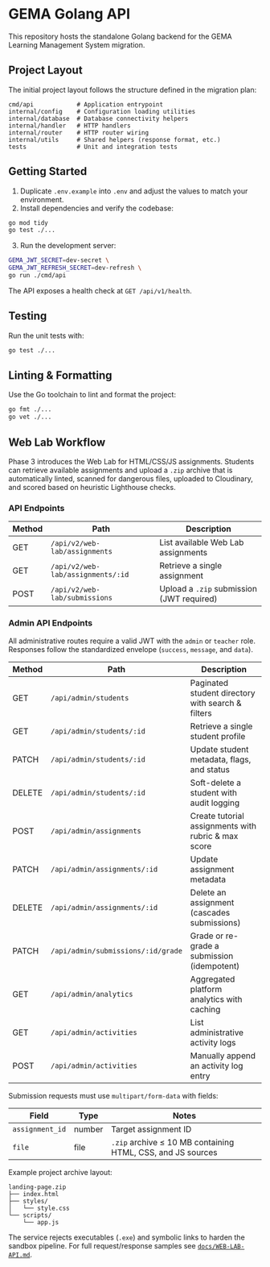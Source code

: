 # GEMA Golang API

This repository hosts the standalone Golang backend for the GEMA Learning Management System migration.

## Project Layout

The initial project layout follows the structure defined in the migration plan:

```
cmd/api            # Application entrypoint
internal/config    # Configuration loading utilities
internal/database  # Database connectivity helpers
internal/handler   # HTTP handlers
internal/router    # HTTP router wiring
internal/utils     # Shared helpers (response format, etc.)
tests              # Unit and integration tests
```

## Getting Started

1. Duplicate `.env.example` into `.env` and adjust the values to match your environment.
2. Install dependencies and verify the codebase:

```bash
go mod tidy
go test ./...
```

3. Run the development server:

```bash
GEMA_JWT_SECRET=dev-secret \
GEMA_JWT_REFRESH_SECRET=dev-refresh \
go run ./cmd/api
```

The API exposes a health check at `GET /api/v1/health`.

## Testing

Run the unit tests with:

```bash
go test ./...
```

## Linting & Formatting

Use the Go toolchain to lint and format the project:

```bash
go fmt ./...
go vet ./...
```

## Web Lab Workflow

Phase 3 introduces the Web Lab for HTML/CSS/JS assignments. Students can retrieve available assignments and upload a `.zip` archive that is automatically linted, scanned for dangerous files, uploaded to Cloudinary, and scored based on heuristic Lighthouse checks.

### API Endpoints

| Method | Path                               | Description                         |
|--------|------------------------------------|-------------------------------------|
| GET    | `/api/v2/web-lab/assignments`      | List available Web Lab assignments  |
| GET    | `/api/v2/web-lab/assignments/:id`  | Retrieve a single assignment        |
| POST   | `/api/v2/web-lab/submissions`      | Upload a `.zip` submission (JWT required) |

### Admin API Endpoints

All administrative routes require a valid JWT with the `admin` or `teacher` role. Responses follow the standardized envelope (`success`, `message`, and `data`).

| Method | Path | Description |
|--------|------|-------------|
| GET | `/api/admin/students` | Paginated student directory with search & filters |
| GET | `/api/admin/students/:id` | Retrieve a single student profile |
| PATCH | `/api/admin/students/:id` | Update student metadata, flags, and status |
| DELETE | `/api/admin/students/:id` | Soft-delete a student with audit logging |
| POST | `/api/admin/assignments` | Create tutorial assignments with rubric & max score |
| PATCH | `/api/admin/assignments/:id` | Update assignment metadata |
| DELETE | `/api/admin/assignments/:id` | Delete an assignment (cascades submissions) |
| PATCH | `/api/admin/submissions/:id/grade` | Grade or re-grade a submission (idempotent) |
| GET | `/api/admin/analytics` | Aggregated platform analytics with caching |
| GET | `/api/admin/activities` | List administrative activity logs |
| POST | `/api/admin/activities` | Manually append an activity log entry |

Submission requests must use `multipart/form-data` with fields:

| Field           | Type   | Notes                                                       |
|-----------------|--------|-------------------------------------------------------------|
| `assignment_id` | number | Target assignment ID                                        |
| `file`          | file   | `.zip` archive ≤ 10 MB containing HTML, CSS, and JS sources |

Example project archive layout:

```
landing-page.zip
├── index.html
├── styles/
│   └── style.css
└── scripts/
    └── app.js
```

The service rejects executables (`.exe`) and symbolic links to harden the sandbox pipeline. For full request/response samples see [`docs/WEB-LAB-API.md`](docs/WEB-LAB-API.md).

